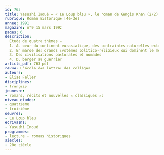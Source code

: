 ```yaml
---
id: 763
title: Yasushi Inoué – « Le Loup bleu », le roman de Gengis Khan (2/2)
rubrique: Roman historique [4e-3e]
annee: 1991
magazine: n°9 15 mars 1992
pages: 6
description: 
  Étude de quatre thèmes – 
  1. Au cœur du continent eurasiatique, des contraintes naturelles extrêmes
  2. En marge des grands systèmes politico-religieux qui dominent le monde, des peuples qu’on appelle « barbares »
  3. Des civilisations pastorales et nomades
  4. Du berger au guerrier
article_pdf: 763.pdf
revue: L’école des lettres des collèges
auteurs:
- Élise Feller
disciplines:
- français
jeunesse:
- romans, récits et nouvelles « classiques »s
niveau_etudes:
- quatrième
- troisième
oeuvres:
- Le Loup bleu
ecrivains:
- Yasushi Inoué
programmes:
- lecture - romans historiques
siecles:
- 20e siècle
---
```

